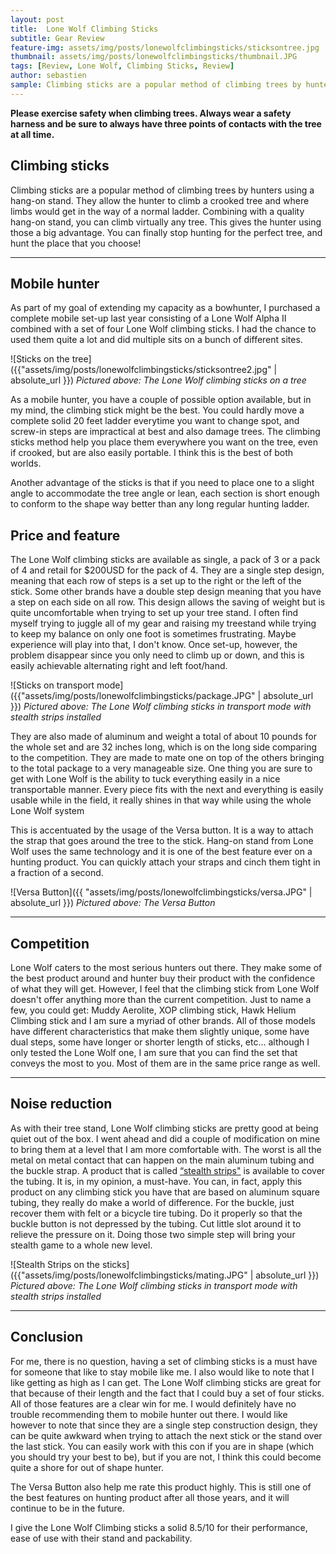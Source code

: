 ```yaml
---
layout: post
title:  Lone Wolf Climbing Sticks
subtitle: Gear Review
feature-img: assets/img/posts/lonewolfclimbingsticks/sticksontree.jpg
thumbnail: assets/img/posts/lonewolfclimbingsticks/thumbnail.JPG
tags: [Review, Lone Wolf, Climbing Sticks, Review]
author: sebastien
sample: Climbing sticks are a popular method of climbing trees by hunters using a hang-on stand. They allow the hunter to climb a crooked tree and where limbs would get in the way of a normal ladder. Combining with a quality hang-on stand, you can climb virt...
---
```


**Please exercise safety when climbing trees. Always wear a safety harness and be sure to always have three points of contacts with the tree at all time.**

## Climbing sticks

Climbing sticks are a popular method of climbing trees by hunters using a hang-on stand. They allow the hunter to climb a crooked tree and where limbs would get in the way of a normal ladder. Combining with a quality hang-on stand, you can climb virtually any tree. This gives the hunter using those a big advantage. You can finally stop hunting for the perfect tree, and hunt the place that you choose!

*****

## Mobile hunter

As part of my goal of extending my capacity as a bowhunter, I purchased a complete mobile set-up last year consisting of a Lone Wolf Alpha II combined with a set of four Lone Wolf climbing sticks. I had the chance to used them quite a lot and did multiple sits on a bunch of different sites.

![Sticks on the tree]({{"assets/img/posts/lonewolfclimbingsticks/sticksontree2.jpg" | absolute_url }})
*Pictured above: The Lone Wolf climbing sticks on a tree*

As a mobile hunter, you have a couple of possible option available, but in my mind, the climbing stick might be the best. You could hardly move a complete solid 20 feet ladder everytime you want to change spot, and screw-in steps are impractical at best and also damage trees. The climbing sticks method help you place them everywhere you want on the tree, even if crooked, but are also easily portable. I think this is the best of both worlds.

Another advantage of the sticks is that if you need to place one to a slight angle to accommodate the tree angle or lean, each section is short enough to conform to the shape way better than any long regular hunting ladder.

## Price and feature

The Lone Wolf climbing sticks are available as single, a pack of 3 or a pack of 4 and retail for $200USD for the pack of 4. They are a single step design, meaning that each row of steps is a set up to the right or the left of the stick. Some other brands have a double step design meaning that you have a step on each side on all row. This design allows the saving of weight but is quite uncomfortable when trying to set up your tree stand. I often find myself trying to juggle all of my gear and raising my treestand while trying to keep my balance on only one foot is sometimes frustrating. Maybe experience will play into that, I don't know. Once set-up, however, the problem disappear since you only need to climb up or down, and this is easily achievable alternating right and left foot/hand.

![Sticks on transport mode]({{"assets/img/posts/lonewolfclimbingsticks/package.JPG" | absolute_url }})
*Pictured above: The Lone Wolf climbing sticks in transport mode with stealth strips installed*

They are also made of aluminum and weight a total of about 10 pounds for the whole set and are 32 inches long, which is on the long side comparing to the competition. They are made to mate one on top of the others bringing to the total package to a very manageable size. One thing you are sure to get with Lone Wolf is the ability to tuck everything easily in a nice transportable manner. Every piece fits with the next and everything is easily usable while in the field, it really shines in that way while using the whole Lone Wolf system

This is accentuated by the usage of the Versa button. It is a way to attach the strap that goes around the tree to the stick. Hang-on stand from Lone Wolf uses the same technology and it is one of the best feature ever on a hunting product. You can quickly attach your straps and cinch them tight in a fraction of a second.

![Versa Button]({{ "assets/img/posts/lonewolfclimbingsticks/versa.JPG" | absolute_url }})
*Pictured above: The Versa Button*

*****

## Competition

Lone Wolf caters to the most serious hunters out there. They make some of the best product around and hunter buy their product with the confidence of what they will get. However, I feel that the climbing stick from Lone Wolf doesn't offer anything more than the current competition. Just to name a few, you could get: Muddy Aerolite, XOP climbing stick, Hawk Helium Climbing stick and I am sure a myriad of other brands. All of those models have different characteristics that make them slightly unique, some have dual steps, some have longer or shorter length of sticks, etc… although I only tested the Lone Wolf one, I am sure that you can find the set that conveys the most to you. Most of them are in the same price range as well.

*****

## Noise reduction

As with their tree stand, Lone Wolf climbing sticks are pretty good at being quiet out of the box. I went ahead and did a couple of modification on mine to bring them at a level that I am more comfortable with. The worst is all the metal on metal contact that can happen on the main aluminum tubing and the buckle strap. A product that is called [“stealth strips"](http://www.stealthoutdoors.com/) is available to cover the tubing. It is, in my opinion, a must-have. You can, in fact, apply this product on any climbing stick you have that are based on aluminum square tubing, they really do make a world of difference. For the buckle, just recover them with felt or a bicycle tire tubing. Do it properly so that the buckle button is not depressed by the tubing. Cut little slot around it to relieve the pressure on it. Doing those two simple step will bring your stealth game to a whole new level.

![Stealth Strips on the sticks]({{"assets/img/posts/lonewolfclimbingsticks/mating.JPG" | absolute_url }})
*Pictured above: The Lone Wolf climbing sticks in transport mode with stealth strips installed*

*****

## Conclusion

For me, there is no question, having a set of climbing sticks is a must have for someone that like to stay mobile like me. I also would like to note that I like getting as high as I can get. The Lone Wolf climbing sticks are great for that because of their length and the fact that I could buy a set of four sticks. All of those features are a clear win for me. I would definitely have no trouble recommending them to mobile hunter out there. I would like however to note that since they are a single step construction design, they can be quite awkward when trying to attach the next stick or the stand over the last stick. You can easily work with this con if you are in shape (which you should try your best to be), but if you are not, I think this could become quite a shore for out of shape hunter.

The Versa Button also help me rate this product highly. This is still one of the best features on hunting product after all those years, and it will continue to be in the future.

I give the Lone Wolf Climbing sticks a solid 8.5/10 for their performance, ease of use with their stand and packability.
